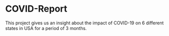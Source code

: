 # COVID-Report
This project gives us an insight about the impact of COVID-19 on 6 different states in USA for a period of 3 months.
